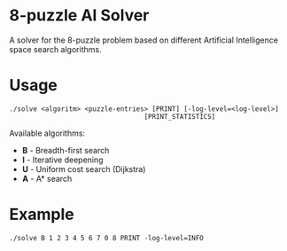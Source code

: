 # 8-puzzle AI Solver

A solver for the 8-puzzle problem based on different Artificial Intelligence
space search algorithms.

# Usage

```shell
./solve <algoritm> <puzzle-entries> [PRINT] [-log-level=<log-level>]
                                  [PRINT_STATISTICS]
```

Available algorithms:

- **B** - Breadth-first search
- **I** - Iterative deepening
- **U** - Uniform cost search (Dijkstra)
- **A** - A* search

# Example

```shell
./solve B 1 2 3 4 5 6 7 0 8 PRINT -log-level=INFO
```
